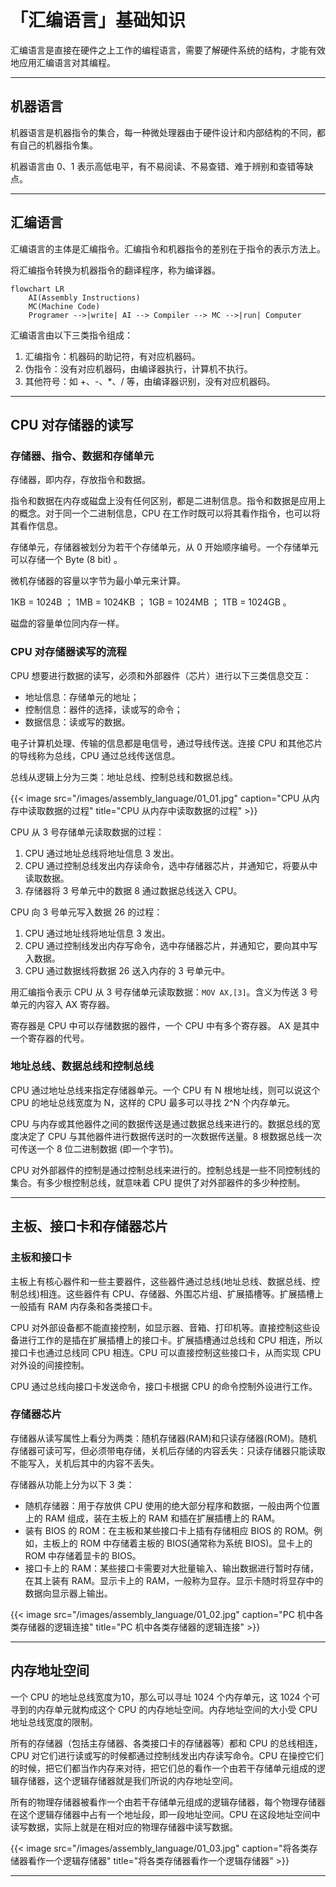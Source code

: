 # 「汇编语言」基础知识


汇编语言是直接在硬件之上工作的编程语言，需要了解硬件系统的结构，才能有效地应用汇编语言对其编程。

---

## 机器语言

机器语言是机器指令的集合，每一种微处理器由于硬件设计和内部结构的不同，都有自己的机器指令集。

机器语言由 0、1 表示高低电平，有不易阅读、不易查错、难于辨别和查错等缺点。

---

## 汇编语言

汇编语言的主体是汇编指令。汇编指令和机器指令的差别在于指令的表示方法上。

将汇编指令转换为机器指令的翻译程序，称为编译器。

``` mermaid
flowchart LR
    AI(Assembly Instructions)
    MC(Machine Code)
    Programer -->|write| AI --> Compiler --> MC -->|run| Computer
```

汇编语言由以下三类指令组成：

1. 汇编指令：机器码的助记符，有对应机器码。
2. 伪指令：没有对应机器码，由编译器执行，计算机不执行。
3. 其他符号：如 +、-、*、/ 等，由编译器识别，没有对应机器码。

---

## CPU 对存储器的读写

### 存储器、指令、数据和存储单元

存储器，即内存，存放指令和数据。

指令和数据在内存或磁盘上没有任何区别，都是二进制信息。指令和数据是应用上的概念。对于同一个二进制信息，CPU 在工作时既可以将其看作指令，也可以将其看作信息。

存储单元，存储器被划分为若干个存储单元，从 0 开始顺序编号。一个存储单元可以存储一个 Byte (8 bit) 。

微机存储器的容量以字节为最小单元来计算。

1KB = 1024B ；  1MB = 1024KB ；  1GB = 1024MB ；  1TB = 1024GB 。

磁盘的容量单位同内存一样。

### CPU 对存储器读写的流程

CPU 想要进行数据的读写，必须和外部器件（芯片）进行以下三类信息交互：

- 地址信息：存储单元的地址；
- 控制信息：器件的选择，读或写的命令；
- 数据信息：读或写的数据。

电子计算机处理、传输的信息都是电信号，通过导线传送。连接 CPU 和其他芯片的导线称为总线，CPU 通过总线传送信息。

总线从逻辑上分为三类：地址总线、控制总线和数据总线。

{{< image src="/images/assembly_language/01_01.jpg" caption="CPU 从内存中读取数据的过程" title="CPU 从内存中读取数据的过程" >}}

CPU 从 3 号存储单元读取数据的过程：

1. CPU 通过地址总线将地址信息 3 发出。
2. CPU 通过控制总线发出内存读命令，选中存储器芯片，并通知它，将要从中读取数据。
3. 存储器将 3 号单元中的数据 8 通过数据总线送入 CPU。

CPU 向 3 号单元写入数据 26 的过程：

1. CPU 通过地址线将地址信息 3 发出。
2. CPU 通过控制线发出内存写命令，选中存储器芯片，并通知它，要向其中写入数据。
3. CPU 通过数据线将数据 26 送入内存的 3 号单元中。

用汇编指令表示 CPU 从 3 号存储单元读取数据：`MOV AX,[3]`。含义为传送 3 号单元的内容入 AX 寄存器。

寄存器是 CPU 中可以存储数据的器件，一个 CPU 中有多个寄存器。 AX 是其中一个寄存器的代号。

### 地址总线、数据总线和控制总线

CPU 通过地址总线来指定存储器单元。一个 CPU 有 N 根地址线，则可以说这个 CPU 的地址总线宽度为 N，这样的 CPU 最多可以寻找 2^N 个内存单元。

CPU 与内存或其他器件之间的数据传送是通过数据总线来进行的。数据总线的宽度决定了 CPU 与其他器件进行数据传送时的一次数据传送量。8 根数据总线一次可传送一个 8 位二进制数据 (即一个字节)。

CPU 对外部器件的控制是通过控制总线来进行的。控制总线是一些不同控制线的集合。有多少根控制总线，就意味着 CPU 提供了对外部器件的多少种控制。

---

## 主板、接口卡和存储器芯片

### 主板和接口卡

主板上有核心器件和一些主要器件，这些器件通过总线(地址总线、数据总线、控制总线)相连。这些器件有 CPU、存储器、外围芯片组、扩展插槽等。扩展插槽上一般插有 RAM 内存条和各类接口卡。

CPU 对外部设备都不能直接控制，如显示器、音箱、打印机等。直接控制这些设备进行工作的是插在扩展插槽上的接口卡。扩展插槽通过总线和 CPU 相连，所以接口卡也通过总线同 CPU 相连。CPU 可以直接控制这些接口卡，从而实现 CPU 对外设的间接控制。

CPU 通过总线向接口卡发送命令，接口卡根据 CPU 的命令控制外设进行工作。

### 存储器芯片

存储器从读写属性上看分为两类：随机存储器(RAM)和只读存储器(ROM)。随机存储器可读可写，但必须带电存储，关机后存储的内容丢失：只读存储器只能读取不能写入，关机后其中的内容不丢失。

存储器从功能上分为以下 3 类：

- 随机存储器：用于存放供 CPU 使用的绝大部分程序和数据，一般由两个位置上的 RAM 组成，装在主板上的 RAM 和插在扩展插槽上的 RAM。
- 装有 BIOS 的 ROM：在主板和某些接口卡上插有存储相应 BIOS 的 ROM。例如，主板上的 ROM 中存储着主板的 BIOS(通常称为系统 BIOS)。显卡上的 ROM 中存储着显卡的 BIOS。
- 接口卡上的 RAM：某些接口卡需要对大批量输入、输出数据进行暂时存储，在其上装有 RAM。显示卡上的 RAM，一般称为显存。显示卡随时将显存中的数据向显示器上输出。

{{< image src="/images/assembly_language/01_02.jpg" caption="PC 机中各类存储器的逻辑连接" title="PC 机中各类存储器的逻辑连接" >}}

---

## 内存地址空间

一个 CPU 的地址总线宽度为10，那么可以寻址 1024 个内存单元，这 1024 个可寻到的内存单元就构成这个 CPU 的内存地址空间。内存地址空间的大小受 CPU 地址总线宽度的限制。

所有的存储器（包括主存储器、各类接口卡的存储器等）都和 CPU 的总线相连，CPU 对它们进行读或写的时候都通过控制线发出内存读写命令。CPU 在操控它们的时候，把它们都当作内存来对待，把它们总的看作一个由若干存储单元组成的逻辑存储器，这个逻辑存储器就是我们所说的内存地址空间。

所有的物理存储器被看作一个由若干存储单元组成的逻辑存储器，每个物理存储器在这个逻辑存储器中占有一个地址段，即一段地址空间。CPU 在这段地址空间中读写数据，实际上就是在相对应的物理存储器中读写数据。

{{< image src="/images/assembly_language/01_03.jpg" caption="将各类存储器看作一个逻辑存储器" title="将各类存储器看作一个逻辑存储器" >}}

---


